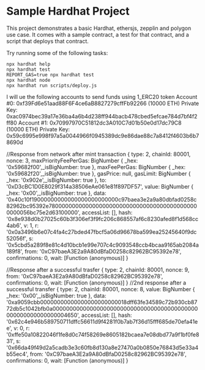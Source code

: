 # Sample Hardhat Project

This project demonstrates a basic Hardhat, ethersjs, zepplin and polygon use case. It comes with a sample contract, a test for that contract, and a script that deploys that contract.

Try running some of the following tasks:

```shell
npx hardhat help
npx hardhat test
REPORT_GAS=true npx hardhat test
npx hardhat node
npx hardhat run scripts/deploy.js
```

I will ue the following accounts to send funds using 1_ERC20 token
Account #0: 0xf39Fd6e51aad88F6F4ce6aB8827279cffFb92266 (10000 ETH)
Private Key: 0xac0974bec39a17e36ba4a6b4d238ff944bacb478cbed5efcae784d7bf4f2ff80
Account #1: 0x70997970C51812dc3A010C7d01b50e0d17dc79C8 (10000 ETH)
Private Key: 0x59c6995e998f97a5a0044966f0945389dc9e86dae88c7a8412f4603b6b78690d

//Response from network after mint transaction
{
  type: 2,
  chainId: 80001,
  nonce: 3,
  maxPriorityFeePerGas: BigNumber { _hex: '0x59682f00',_isBigNumber: true },
  maxFeePerGas: BigNumber { _hex: '0x59682f20',_isBigNumber: true },
  gasPrice: null,
  gasLimit: BigNumber { _hex: '0x902e',_isBigNumber: true },
  to: '0xD3cBC1D0E8029f314a38506eAe061e81f897DF57',
  value: BigNumber { _hex: '0x00',_isBigNumber: true },
  data: '0x40c10f19000000000000000000000000c97baea3e2a9a80dbfad0258c82962bc95392e780000000000000000000000000000000000000000000000056bc75e2d63100000',
  accessList: [],
  hash: '0x8e938d0b27025c60b3f306ef3f9fc206c868557af6c8230afed8f1d568cc4ab6',
  v: 1,
  r: '0x0a3496b6e07c4fa4c27bded47fbcf5a06d96678ba599ea25245640f9dc52056f',
  s: '0x5cbd5a289f8e81c4d10bcb1e99e707c4c9093548ccb4bcaa9165ab2084a189f8',
  from: '0xC97baeA3E2a9A80dBfaD0258c82962BC95392e78',
  confirmations: 0,
  wait: [Function (anonymous)]
}

//Response after a successful trasfer
{
  type: 2,
  chainId: 80001,
  nonce: 9,
  from: '0xC97baeA3E2a9A80dBfaD0258c82962BC95392e78',
  confirmations: 0,
  wait: [Function (anonymous)]
}
//2nd response after a successful transfer
{
  type: 2,
  chainId: 80001,
  nonce: 8,
  value: BigNumber { _hex: '0x00',_isBigNumber: true },
  data: '0xa9059cbb00000000000000000000000018dff63fe34589c72b930cb8772db5c1042bfb0a0000000000000000000000000000000000000000000000000000000000004650',
  accessList: [],
  hash: '0x62c4e946b589750711dffc56611d9f4281f0b7ab7f36d15fff685de70efa41ee',
  v: 0,
  r: '0xffe50a10822046f1fe8d0c74f58269e8605182bcaea7e08dbd77a9f1bf0fe831',
  s: '0x66da49f49d2a5cadb3e3c60fb8d130a8e27470a0b0850e76843d5e33a4b55ec4',
  from: '0xC97baeA3E2a9A80dBfaD0258c82962BC95392e78',
  confirmations: 0,
  wait: [Function (anonymous)]
}
